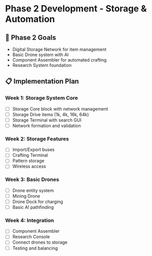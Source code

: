 # Phase 2 Development - Storage & Automation

## 🎯 Phase 2 Goals
- Digital Storage Network for item management
- Basic Drone system with AI
- Component Assembler for automated crafting
- Research System foundation

## 📋 Implementation Plan

### Week 1: Storage System Core
- [ ] Storage Core block with network management
- [ ] Storage Drive items (1k, 4k, 16k, 64k)
- [ ] Storage Terminal with search GUI
- [ ] Network formation and validation

### Week 2: Storage Features
- [ ] Import/Export buses
- [ ] Crafting Terminal
- [ ] Pattern storage
- [ ] Wireless access

### Week 3: Basic Drones
- [ ] Drone entity system
- [ ] Mining Drone
- [ ] Drone Dock for charging
- [ ] Basic AI pathfinding

### Week 4: Integration
- [ ] Component Assembler
- [ ] Research Console
- [ ] Connect drones to storage
- [ ] Testing and balancing